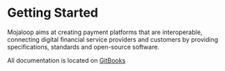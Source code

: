 # Getting Started
Mojaloop aims at creating payment platforms that are interoperable, connecting digital financial service providers and customers by providing specifications, standards and open-source software.  

All documentation is located on [GitBooks](https://mojaloop.gitbook.io/mojaloop/)
